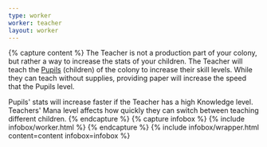 ```yaml
---
type: worker
worker: teacher
layout: worker
---
```

{% capture content %}
The Teacher is not a production part of your colony, but rather a way to increase the stats of your children. The Teacher will teach the [Pupils](../workers/pupil) (children) of the colony to increase their skill levels. While they can teach without supplies, providing paper will increase the speed that the Pupils level.

Pupils' stats will increase faster if the Teacher has a high Knowledge level. Teachers' Mana level affects how quickly they can switch between teaching different children.
{% endcapture %}
{% capture infobox %}
{% include infobox/worker.html %}
{% endcapture %}
{% include infobox/wrapper.html content=content infobox=infobox %}